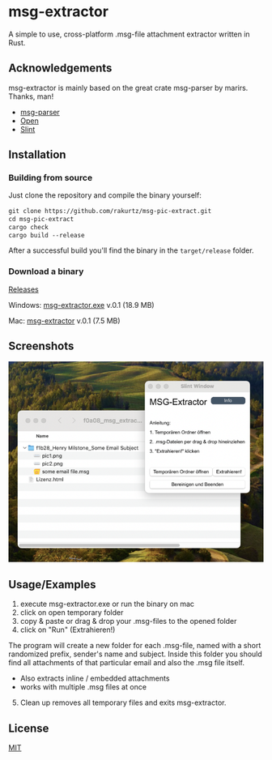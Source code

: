 
# msg-extractor

A simple to use, cross-platform .msg-file attachment extractor written in Rust.


## Acknowledgements
msg-extractor is mainly based on the great crate msg-parser by marirs. Thanks, man!
 - [msg-parser](https://github.com/marirs/msg-parser-rs)
 - [Open](https://github.com/Byron/open-rs)
 - [Slint](https://github.com/slint-ui/slint/blob/master/LICENSES/LicenseRef-Slint-Royalty-free-1.1.md)


## Installation
### Building from source
Just clone the repository and compile the binary yourself:

```
git clone https://github.com/rakurtz/msg-pic-extract.git
cd msg-pic-extract
cargo check
cargo build --release 
```    
After a successful build you'll find the binary in the `target/release` folder.


### Download a binary
[Releases](https://github.com/rakurtz/msg-pic-extract/releases/)

Windows: [msg-extractor.exe](https://github.com/rakurtz/msg-pic-extract/releases/download/v.01/msg-extractor.exe) v.0.1 (18.9 MB)

Mac: [msg-extractor](https://github.com/rakurtz/msg-pic-extract/releases/download/v.01/msg-extractor) v.0.1 (7.5 MB)


## Screenshots

![App Screenshot](https://github.com/rakurtz/msg-pic-extract/blob/main/screenshot.png)


## Usage/Examples

1. execute msg-extractor.exe or run the binary on mac
2. click on open temporary folder
3. copy & paste or drag & drop your .msg-files to the opened folder 
4. click on "Run" (Extrahieren!)

The program will create a new folder for each .msg-file, named with a short randomized prefix, sender's name and subject. Inside this folder you should find all attachments of that particular email and also the .msg file itself.

- Also extracts inline / embedded attachments
- works with multiple .msg files at once

5. Clean up removes all temporary files and exits msg-extractor.
## License

[MIT](https://choosealicense.com/licenses/mit/)

